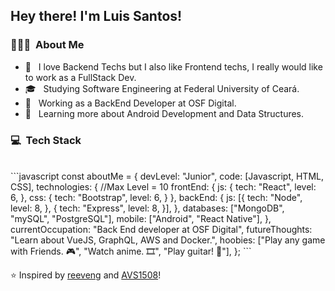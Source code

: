 <h2> Hey there! I'm Luis Santos!</h2>

<h3> 👨🏻‍💻 &nbsp;About Me </h3>

- 💖 &nbsp; I love Backend Techs but I also like Frontend techs, I really would like to work as a FullStack Dev.
- 🎓 &nbsp; Studying Software Engineering at Federal University of Ceará.
- 💼 &nbsp; Working as a BackEnd Developer at OSF Digital.
- 🌱 &nbsp; Learning more about Android Development and Data Structures.

<h3> 💻 &nbsp;Tech Stack</h3>

<br/>
```javascript
const aboutMe = {
    devLevel: "Junior",
    code: [Javascript, HTML, CSS],
    technologies: { //Max Level = 10
        frontEnd: { 
            js: {
                tech: "React",
                level: 6,
            },
            css: {
                tech: "Bootstrap",
                level: 6,
            }
        },
        backEnd: {
            js: [{
                tech: "Node",
                level: 8,
            }, 
            {
                tech: "Express",
                level: 8,
            }],
        },
        databases: ["MongoDB", "mySQL", "PostgreSQL"],
        mobile: ["Android", "React Native"],
    },
    currentOccupation: "Back End developer at OSF Digital",
    futureThoughts: "Learn about VueJS, GraphQL, AWS and Docker.",
    hoobies: ["Play any game with Friends. 🎮", "Watch anime. 🎞", "Play guitar! 🎸"],
};
```

⭐️ Inspired by [reeveng](https://github.com/reeveng) and [AVS1508](https://github.com/AVS1508)!
